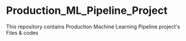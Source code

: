 # Production_ML_Pipeline_Project
This repository contains Production Machine Learning Pipeline project's Files &amp; codes
